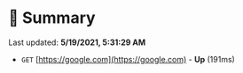 # 📖 Summary
Last updated: **5/19/2021, 5:31:29 AM**

- `GET` [https://google.com](https://google.com) - **Up** (191ms)
